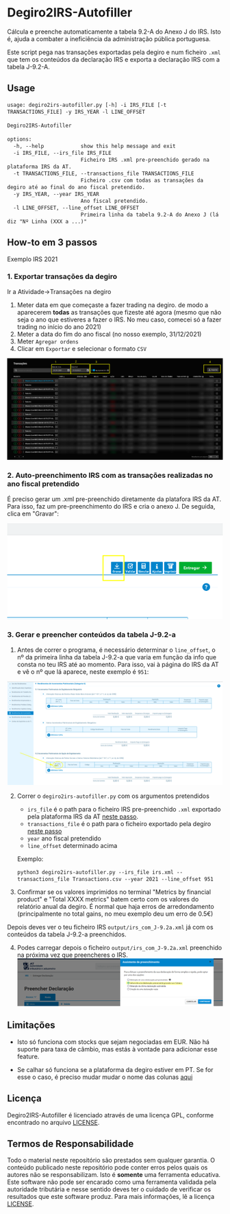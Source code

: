# Degiro2IRS-Autofiller
Cálcula e preenche automaticamente a tabela 9.2-A do Anexo J do IRS. Isto é, ajuda a combater a ineficiência da administração pública portuguesa.

Este script pega nas transações exportadas pela degiro e num ficheiro `.xml` que tem os conteúdos da declaração IRS e exporta a declaração IRS com a tabela J-9.2-A.

## Usage

```
usage: degiro2irs-autofiller.py [-h] -i IRS_FILE [-t TRANSACTIONS_FILE] -y IRS_YEAR -l LINE_OFFSET

Degiro2IRS-Autofiller

options:
  -h, --help            show this help message and exit
  -i IRS_FILE, --irs_file IRS_FILE
                        Ficheiro IRS .xml pre-preenchido gerado na plataforma IRS da AT.
  -t TRANSACTIONS_FILE, --transactions_file TRANSACTIONS_FILE
                        Ficheiro .csv com todas as transações da degiro até ao final do ano fiscal pretendido.
  -y IRS_YEAR, --year IRS_YEAR
                        Ano fiscal pretendido.
  -l LINE_OFFSET, --line_offset LINE_OFFSET
                        Primeira linha da tabela 9.2-A do Anexo J (lá diz "Nº Linha (XXX a ...)"
```

## How-to em 3 passos
Exemplo IRS 2021
### <a name="degiro_export"></a> 1. Exportar transações da degiro

Ir a Atividade->Transações na degiro

1) Meter data em que começaste a fazer trading na degiro. de modo a aparecerem **todas** as transações que fizeste até agora (mesmo que não seja o ano que estiveres a fazer o IRS. No meu caso, comecei só a fazer trading no início do ano 2021)
2) Meter a data do fim do ano fiscal (no nosso exemplo, 31/12/2021)
3) Meter `Agregar ordens`
4) Clicar em `Exportar` e selecionar o formato `CSV`

![Exportar Degiro](doc_assets/exportar_degiro.png)

### <a name="irs_at_export"></a> 2. Auto-preenchimento IRS com as transações realizadas no ano fiscal pretendido
É preciso gerar um .xml pre-preenchido diretamente da platafora IRS da AT. Para isso, faz um pre-preenchimento do IRS e cria o anexo J. De seguida, clica em "Gravar":

![Determinar nline_offset](doc_assets/gravar_xml_irs_at.png)

### 3. Gerar e preencher conteúdos da tabela J-9.2-a

1) Antes de correr o programa, é necessário determinar o `line_offset`, o nº da primeira linha da tabela J-9.2-a que varia em função da info que consta no teu IRS até ao momento. Para isso, vai à página do IRS da AT e vê o nº que lá aparece, neste exemplo é `951`:

![Determinar nline_offset](doc_assets/at_irs_nline_offset.png)

2) Correr o `degiro2irs-autofiller.py` com os argumentos pretendidos
    - `irs_file` é o path para o ficheiro IRS pre-preenchido `.xml` exportado pela plataforma IRS da AT [neste passo](#irs_at_export).
    - `transactions_file` é o path para o ficheiro exportado pela degiro [neste passo](#degiro_export)
    - `year` ano fiscal pretendido
    - `line_offset` determinado acima

    Exemplo:

    ```
    python3 degiro2irs-autofiller.py --irs_file irs.xml --transactions_file Transactions.csv --year 2021 --line_offset 951
    ```

3) Confirmar se os valores imprimidos no terminal "Metrics by financial product" e "Total XXXX metrics" batem certo com os valores do relatório anual da degiro. É normal que haja erros de arredondamento (principalmente no total gains, no meu exemplo deu um erro de 0.5€)

Depois deves ver o teu ficheiro IRS `output/irs_com_J-9.2a.xml` já com os conteúdos da tabela J-9.2-a preenchidos.

4) Podes carregar depois o ficheiro `output/irs_com_J-9.2a.xml` preenchido na próxima vez que preencheres o IRS.
![Load xml](doc_assets/load_xml_irs_at.png)

## Limitações
- Isto só funciona com stocks que sejam negociadas em EUR. Não há suporte para taxa de câmbio, mas estás à vontade para adicionar esse feature.

- Se calhar só funciona se a plataforma da degiro estiver em PT. Se for esse o caso, é preciso mudar mudar o nome das colunas [aqui](https://github.com/francis2tm/Degiro2IRS-Autofiller/blob/ddf0c032b347164bb8144a1b702bb70d3e7693ac/degiro2irs-autofiller.py#L62)

## Licença
Degiro2IRS-Autofiller é licenciado através de uma licença GPL, conforme encontrado no arquivo [LICENSE](LICENSE).
## Termos de Responsabilidade
Todo o material neste repositório são prestados sem qualquer garantia. O conteúdo publicado neste repositório pode conter erros pelos quais os autores não se responsabilizam. Isto é **somente** uma ferramenta educativa. Este software não pode ser encarado como uma ferramenta validada pela autoridade tributária e nesse sentido deves ter o cuidado de verificar os resultados que este software produz. Para mais informações, lê a licença [LICENSE](LICENSE).
